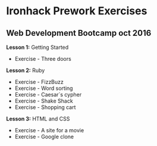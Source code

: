 # Ironhack Prework Exercises

## Web Development Bootcamp oct 2016

**Lesson 1:** Getting Started
- Exercise - Three doors

**Lesson 2:** Ruby

- Exercise - FizzBuzz
- Exercise - Word sorting
- Exercise - Caesar´s cypher
- Exercise - Shake Shack
- Exercise - Shopping cart

**Lesson 3:** HTML and CSS

- Exercise - A site for a movie
- Exercise - Google clone
